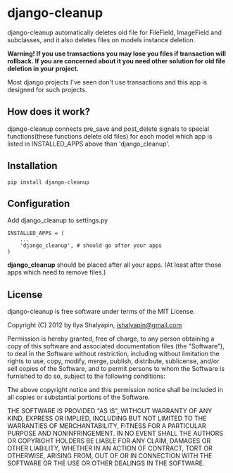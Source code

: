 # django-cleanup

django-cleanup automatically deletes old file for FileField, ImageField and subclasses,
and it also deletes files on models instance deletion.

**Warning! If you use transactions you may lose you files if transaction will rollback. 
If you are concerned about it you need other solution for old file deletion in your project.**

Most django projects I've seen don't use transactions and this app is designed for such projects.

## How does it work?

django-cleanup connects pre_save and post_delete signals to special functions(these functions 
delete old files) for each model which app is listed in INSTALLED_APPS above than 'django_cleanup'.

## Installation
    
    pip install django-cleanup


## Configuration

Add django_cleanup to settings.py

    INSTALLED_APPS = (
        ...
        'django_cleanup', # should go after your apps
    )

**django_cleanup** should be placed after all your apps. (At least after those apps which need to remove files.)


## License

django-cleanup is free software under terms of the MIT License.

Copyright (C) 2012 by Ilya Shalyapin, ishalyapin@gmail.com

Permission is hereby granted, free of charge, to any person obtaining a copy of this software and associated documentation files (the "Software"), to deal in the Software without restriction, including without limitation the rights to use, copy, modify, merge, publish, distribute, sublicense, and/or sell copies of the Software, and to permit persons to whom the Software is furnished to do so, subject to the following conditions:

The above copyright notice and this permission notice shall be included in all copies or substantial portions of the Software.

THE SOFTWARE IS PROVIDED "AS IS", WITHOUT WARRANTY OF ANY KIND, EXPRESS OR IMPLIED, INCLUDING BUT NOT LIMITED TO THE WARRANTIES OF MERCHANTABILITY, FITNESS FOR A PARTICULAR PURPOSE AND NONINFRINGEMENT. IN NO EVENT SHALL THE AUTHORS OR COPYRIGHT HOLDERS BE LIABLE FOR ANY CLAIM, DAMAGES OR OTHER LIABILITY, WHETHER IN AN ACTION OF CONTRACT, TORT OR OTHERWISE, ARISING FROM, OUT OF OR IN CONNECTION WITH THE SOFTWARE OR THE USE OR OTHER DEALINGS IN THE SOFTWARE.

